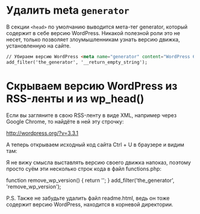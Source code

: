 # Удалить meta `generator`

В секции `<head>` по умолчанию выводится мета-тег generator, который содержит в себе версию WordPress. 
Никакой полезной роли это не несет, только позволяет злоумышленникам узнать версию движка, установленную 
на сайте.
  
```html
// Убираем версию WordPress <meta name="generator" content="WordPress 6.1.1" />
add_filter('the_generator', '__return_empty_string');
```

# Скрываем версию WordPress из RSS-ленты и из wp_head()


Если вы загляните в свою RSS-ленту в виде XML, например через Google Chrome, то найдёте в ней эту строчку:

<generator>http://wordpress.org/?v=3.3.1</generator>

А теперь открываем исходный код сайта Ctrl + U в браузере и видим там:

<meta name="generator" content="WordPress 3.3.1" />

Я не вижу смысла выставлять версию своего движка напоказ, поэтому просто суём эти несколько строк кода в файл functions.php:

function remove_wp_version() {
	return '';
}
add_filter('the_generator', 'remove_wp_version');

P.S. Также не забудьте удалить файл readme.html, ведь он тоже содержит версию WordPress, находится в корневой директории.


